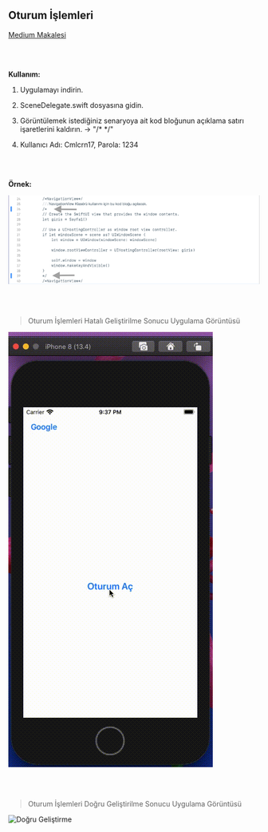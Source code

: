 ## Oturum İşlemleri ##

[Medium Makalesi](https://medium.com/@cmlcrn17/swiftui-navigation-view-%C3%A7oklama-problemi-%C3%A7%C3%B6z%C3%BCm%C3%BC-mvc-b5f50e9f9b85)

<br />

<br />

**Kullanım:**

1. Uygulamayı indirin.

2. SceneDelegate.swift dosyasına gidin.

3. Görüntülemek istediğiniz senaryoya ait kod bloğunun açıklama satırı işaretlerini kaldırın. -> "/* */" 

4. Kullanıcı Adı: Cmlcrn17, Parola: 1234


<br />

<br />

**Örnek:** 

![Senaryo Aktifleştirmek](https://github.com/cmlcrn17/SwiftUI-NavigationView/blob/master/OturumIslemleriGorselleri/SwiftUI-NavOturumIslemleri-SenaryoAktiflestirmek.png)

<br />

<br />

> Oturum İşlemleri Hatalı Geliştirilme Sonucu Uygulama Görüntüsü

![Hatalı Geliştirme](https://github.com/cmlcrn17/SwiftUI-NavigationView/blob/master/OturumIslemleriGorselleri/SwiftUI-NavOturumIslemleriHatali.gif)

<br />

<br />

> Oturum İşlemleri Doğru Geliştirilme Sonucu Uygulama Görüntüsü

![Doğru Geliştirme](https://github.com/cmlcrn17/SwiftUI-NavigationView/blob/master/OturumIslemleriGorselleri/SwiftUI-NavOturumIslemleriDogru.gif)

<br />

<br />
